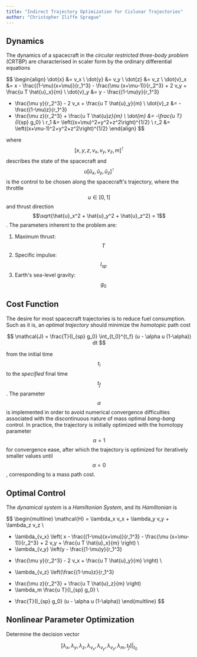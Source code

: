 ```yaml
---
title: "Indirect Trajectory Optimization for Cislunar Trajectories"
author: "Christopher Iliffe Sprague"
---
```


## Dynamics
The dynamics of a spacecraft in the *circular restricted three-body problem* (CRTBP) are characterised in scaler form by the ordinary differential equations

$$
\begin{align}
  \dot{x} &= v_x \\
  \dot{y} &= v_y \\
  \dot{z} &= v_z \\
  \dot{v}_x &= x - \frac{(1-\mu)(x+\mu)}{r_1^3} - \frac{\mu (x+\mu-1)}{r_2^3} + 2 v_y + \frac{u T \hat{u}_x}{m} \\
  \dot{v}_y &= y - \frac{(1-\mu)y}{r_1^3}
  - \frac{\mu y}{r_2^3} - 2 v_x + \frac{u T \hat{u}_y}{m} \\
  \dot{v}_z &= - \frac{(1-\mu)z}{r_1^3}
  - \frac{\mu z}{r_2^3} + \frac{u T \hat{u}_z}{m} \\
  \dot{m} &= -\frac{u T}{I_{sp} g_0} \\
  r_1 &= \left((x+\mu)^2+y^2+z^2\right)^{1/2} \\
  r_2 &= \left((x+\mu-1)^2+y^2+z^2\right)^{1/2}
\end{align}
$$

where $$[x,y,z,v_x,v_y,v_z,m]^\intercal$$ describes the state of the spacecraft and $$u [\hat{u}_x,\hat{u}_y,\hat{u}_z]^\intercal$$ is the control to be chosen along the spacecraft's trajectory, where the throttle $$u \in [0,1]$$ and thrust direction $$\sqrt{\hat{u}_x^2 + \hat{u}_y^2 + \hat{u}_z^2} = 1$$. The parameters inherent to the problem are:

1. Maximum thrust: $$T$$
2. Specific impulse: $$I_{sp}$$
3. Earth's sea-level gravity: $$g_0$$

## Cost Function
The desire for most spacecraft trajectories is to reduce fuel consumption. Such as it is, an *optimal trajectory* should minimize the *homotopic* path cost

$$
\mathcal{J} = \frac{T}{I_{sp} g_0} \int_{t_0}^{t_f} (u - \alpha u (1-\alpha)) dt
$$

from the initial time $$t_i$$ to the *specified* final time $$t_f$$. The parameter $$\alpha$$ is implemented in order to avoid numerical convergence difficulties associated with the discontinuous nature of mass optimal *bang-bang* control. In practice, the trajectory is initially optimized with the homotopy parameter $$\alpha = 1$$ for convergence ease, after which the trajectory is optimized for iteratively smaller values until $$\alpha=0$$, corresponding to a mass path cost.

## Optimal Control
The *dynamical system* is a *Hamiltonian System*, and its *Hamiltonian* is

$$
\begin{multline}
\mathcal{H} = \lambda_x v_x + \lambda_y v_y + \lambda_z v_z \\
+ \lambda_{v_x} \left( x - \frac{(1-\mu)(x+\mu)}{r_1^3} - \frac{\mu (x+\mu-1)}{r_2^3} + 2 v_y + \frac{u T \hat{u}_x}{m} \right) \\
+ \lambda_{v_y} \left(y - \frac{(1-\mu)y}{r_1^3}
- \frac{\mu y}{r_2^3} - 2 v_x + \frac{u T \hat{u}_y}{m} \right) \\
+ \lambda_{v_z} \left(\frac{(1-\mu)z}{r_1^3}
- \frac{\mu z}{r_2^3} + \frac{u T \hat{u}_z}{m} \right)
- \lambda_m \frac{u T}{I_{sp} g_0} \\
+ \frac{T}{I_{sp} g_0}  (u - \alpha u (1-\alpha))
\end{multline}
$$

## Nonlinear Parameter Optimization
Determine the decision vector

$$ [\lambda_x, \lambda_y, \lambda_z, \lambda_{v_x}, \lambda_{v_y},
\lambda_{v_z}, \lambda_m, t_f] \Bigr\rvert_{t_0} $$
